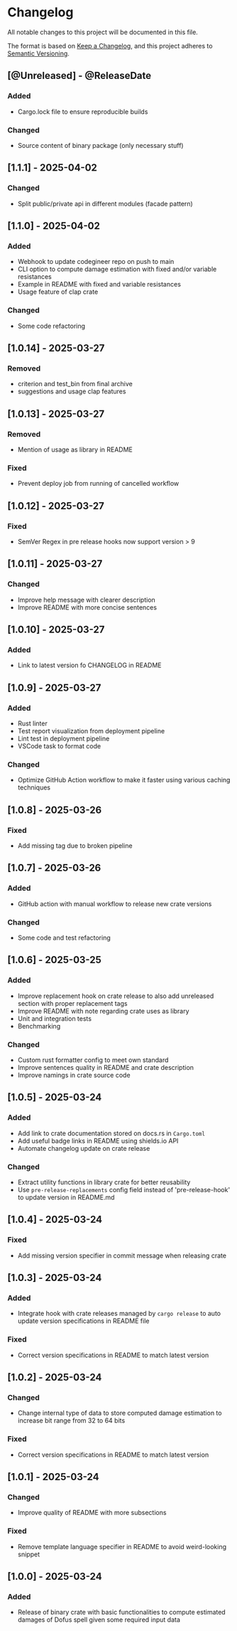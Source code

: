 # Changelog

All notable changes to this project will be documented in this file.

The format is based on [Keep a Changelog](https://keepachangelog.com/en/1.1.0/),
and this project adheres to
[Semantic Versioning](https://semver.org/spec/v2.0.0.html).

[comment]: <> (@PlannedForNextRelease)
## [@Unreleased] - @ReleaseDate

### Added

- Cargo.lock file to ensure reproducible builds

### Changed

- Source content of binary package (only necessary stuff)

## [1.1.1] - 2025-04-02 <a id="1.1.1"></a>

### Changed

- Split public/private api in different modules (facade pattern)

## [1.1.0] - 2025-04-02 <a id="1.1.0"></a>

### Added

- Webhook to update codegineer repo on push to main
- CLI option to compute damage estimation with fixed and/or variable
resistances
- Example in README with fixed and variable resistances
- Usage feature of clap crate

### Changed

- Some code refactoring

## [1.0.14] - 2025-03-27 <a id="1.0.14"></a>

### Removed

- criterion and test_bin from final archive
- suggestions and usage clap features

## [1.0.13] - 2025-03-27 <a id="1.0.13"></a>

### Removed

- Mention of usage as library in README

### Fixed

- Prevent deploy job from running of cancelled workflow

## [1.0.12] - 2025-03-27 <a id="1.0.12"></a>

### Fixed

- SemVer Regex in pre release hooks now support version > 9

## [1.0.11] - 2025-03-27 <a id="1.0.11"></a>

### Changed

- Improve help message with clearer description
- Improve README with more concise sentences

## [1.0.10] - 2025-03-27 <a id="1.0.10"></a>

### Added

- Link to latest version fo CHANGELOG in README

## [1.0.9] - 2025-03-27 <a id="1.0.9"></a>

### Added

- Rust linter
- Test report visualization from deployment pipeline
- Lint test in deployment pipeline
- VSCode task to format code

### Changed

- Optimize GitHub Action workflow to make it faster using various caching
techniques

## [1.0.8] - 2025-03-26 <a id="1.0.8"></a>

### Fixed

- Add missing tag due to broken pipeline

## [1.0.7] - 2025-03-26 <a id="1.0.7"></a>

### Added

- GitHub action with manual workflow to release new crate versions

### Changed

- Some code and test refactoring

## [1.0.6] - 2025-03-25 <a id="1.0.6"></a>

### Added

- Improve replacement hook on crate release to also add unreleased section with
proper replacement tags
- Improve README with note regarding crate uses as library
- Unit and integration tests
- Benchmarking

### Changed

- Custom rust formatter config to meet own standard
- Improve sentences quality in README and crate description
- Improve namings in crate source code

## [1.0.5] - 2025-03-24 <a id="1.0.5"></a>

### Added

- Add link to crate documentation stored on docs.rs in `Cargo.toml`
- Add useful badge links in README using shields.io API
- Automate changelog update on crate release 

### Changed

- Extract utility functions in library crate for better reusability
- Use `pre-release-replacements` config field instead of 'pre-release-hook' to
update version in README.md

## [1.0.4] - 2025-03-24 <a id="1.0.4"></a>

### Fixed

- Add missing version specifier in commit message when releasing crate

## [1.0.3] - 2025-03-24 <a id="1.0.3"></a>

### Added

- Integrate hook with crate releases managed by `cargo release` to auto update
version specifications in README file

### Fixed

- Correct version specifications in README to match latest version

## [1.0.2] - 2025-03-24 <a id="1.0.2"></a>

### Changed

- Change internal type of data to store computed damage estimation to increase
bit range from 32 to 64 bits

### Fixed

- Correct version specifications in README to match latest version

## [1.0.1] - 2025-03-24 <a id="1.0.1"></a>

### Changed

- Improve quality of README with more subsections

### Fixed

- Remove template language specifier in README to avoid weird-looking snippet

## [1.0.0] - 2025-03-24 <a id="1.0.0"></a>

### Added

- Release of binary crate with basic functionalities to compute estimated
damages of Dofus spell given some required input data
